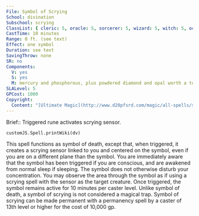 ```yaml
---
File: Symbol of Scrying
School: divination
Subschool: scrying
ClassList: { cleric: 5, oracle: 5, sorcerer: 5, wizard: 5, witch: 5, occultist: 4 }
CastTime: 10 minutes
Range: 0 ft. (see text)
Effect: one symbol
Duration: see text
SavingThrow: none
SR: no
Components:
  V: yes
  S: yes
  M: mercury and phosphorous, plus powdered diamond and opal worth a total of 1,000 gp
SLALevel: 5
GPCost: 1000
Copyright:
  Content: "[Ultimate Magic](http://www.d20pfsrd.com/magic/all-spells/s/symbol-of-scrying)"
---
```

Brief:: Triggered rune activates scrying sensor.

```dataviewjs
customJS.Spell.printWiki(dv)
```

This spell functions as symbol of death, except that, when triggered, it creates a scrying sensor linked to you and centered on the symbol, even if you are on a different plane than the symbol. You are immediately aware that the symbol has been triggered if you are conscious, and are awakened from normal sleep if sleeping. The symbol does not otherwise disturb your concentration. You may observe the area through the symbol as if using a scrying spell with the sensor as the target creature. Once triggered, the symbol remains active for 10 minutes per caster level.  Unlike symbol of death, a symbol of scrying is not considered a magical trap. Symbol of scrying can be made permanent with a permanency spell by a caster of 13th level or higher for the cost of 10,000 gp.
